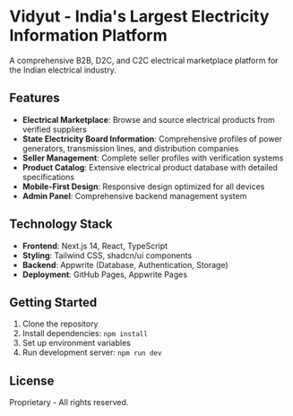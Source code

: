 # Vidyut - India's Largest Electricity Information Platform

A comprehensive B2B, D2C, and C2C electrical marketplace platform for the Indian electrical industry.

## Features

- **Electrical Marketplace**: Browse and source electrical products from verified suppliers
- **State Electricity Board Information**: Comprehensive profiles of power generators, transmission lines, and distribution companies
- **Seller Management**: Complete seller profiles with verification systems
- **Product Catalog**: Extensive electrical product database with detailed specifications
- **Mobile-First Design**: Responsive design optimized for all devices
- **Admin Panel**: Comprehensive backend management system

## Technology Stack

- **Frontend**: Next.js 14, React, TypeScript
- **Styling**: Tailwind CSS, shadcn/ui components
- **Backend**: Appwrite (Database, Authentication, Storage)
- **Deployment**: GitHub Pages, Appwrite Pages

## Getting Started

1. Clone the repository
2. Install dependencies: `npm install`
3. Set up environment variables
4. Run development server: `npm run dev`

## License

Proprietary - All rights reserved.
